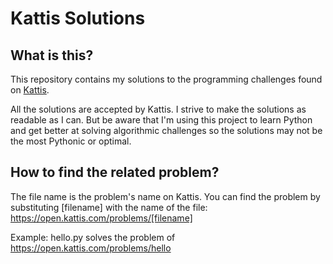 # Kattis Solutions

## What is this?
This repository contains my solutions to the programming challenges found on [Kattis](https://open.kattis.com/).

All the solutions are accepted by Kattis. 
I strive to make the solutions as readable as I can.
But be aware that I'm using this project to learn Python and get better at solving algorithmic challenges so the solutions may not be the most Pythonic or optimal. 


## How to find the related problem?
The file name is the problem's name on Kattis.
You can find the problem by substituting [filename] with the name of the file:
https://open.kattis.com/problems/[filename]

Example:
hello.py solves the problem of
https://open.kattis.com/problems/hello

```
